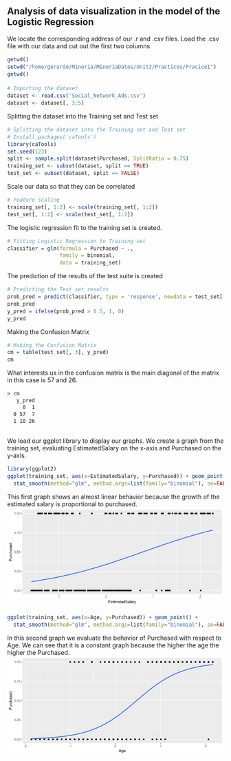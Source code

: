 ## Analysis of data visualization in the model of the Logistic Regression

We locate the corresponding address of our .r and .csv files.
Load the .csv file with our data and cut out the first two columns
``` r
getwd()
setwd("/home/gerardo/Mineria/MineriaDatos/Unit3/Practices/Pracice1")
getwd()

# Importing the dataset
dataset <- read.csv('Social_Network_Ads.csv')
dataset <- dataset[, 3:5]
```
Splitting the dataset into the Training set and Test set
``` r
# Splitting the dataset into the Training set and Test set
# Install.packages('caTools')
library(caTools)
set.seed(123)
split <- sample.split(dataset$Purchased, SplitRatio = 0.75)
training_set <- subset(dataset, split == TRUE)
test_set <- subset(dataset, split == FALSE)
```
Scale our data so that they can be correlated 
``` r
# Feature scaling
training_set[, 1:2] <- scale(training_set[, 1:2])
test_set[, 1:2] <- scale(test_set[, 1:2])
```
The logistic regression fit to the training set is created.
``` r
# Fitting Logistic Regression to Training set
classifier = glm(formula = Purchased ~ .,
                 family = binomial,
                 data = training_set)
```
The prediction of the results of the test suite is created
``` r
# Predicting the Test set results
prob_pred = predict(classifier, type = 'response', newdata = test_set[-3])
prob_pred
y_pred = ifelse(prob_pred > 0.5, 1, 0)
y_pred
```

Making the Confusion Matrix

``` r
# Making the Confusion Matrix
cm = table(test_set[, 3], y_pred)
cm
```
What interests us in the confusion matrix is the main diagonal of the matrix in this case is 57 and 26.

``` t
> cm
   y_pred
     0  1
  0 57  7
  1 10 26
  
```
We load our ggplot library to display our graphs.
We create a graph from the training set, evaluating EstimatedSalary on the x-axis and Purchased on the y-axis.

``` r
library(ggplot2)
ggplot(training_set, aes(x=EstimatedSalary, y=Purchased)) + geom_point() + 
  stat_smooth(method="glm", method.args=list(family="binomial"), se=FALSE)
```
This first graph shows an almost linear behavior because the growth of the estimated salary is proportional to purchased.
![TrainingSet-1](TrainingESP.png)


``` r
ggplot(training_set, aes(x=Age, y=Purchased)) + geom_point() + 
  stat_smooth(method="glm", method.args=list(family="binomial"), se=FALSE)
```
In this second graph we evaluate the behavior of Purchased with respect to Age. We can see that it is a constant graph because the higher the age the higher the Purchased.
![TrainingSet-1](TrainingAP.png)